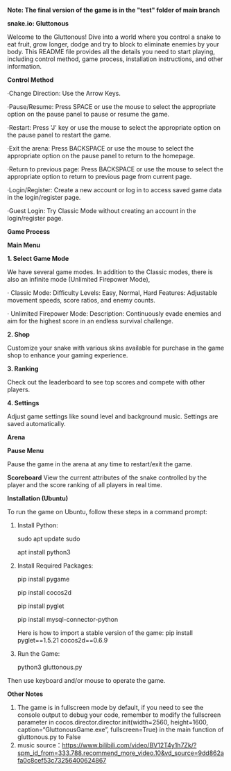 **Note: The final version of the game is in the "test" folder of main branch**



**snake.io: Gluttonous**

   Welcome to the Gluttonous! Dive into a world where you control a snake to eat fruit, grow longer, dodge and try to block to eliminate enemies by your body. This README file provides all the details you need to start playing, including control method, game process, installation instructions, and other information.

**Control Method**

   ·Change Direction: Use the Arrow Keys.
   
   ·Pause/Resume: Press SPACE or use the mouse to select the appropriate option on the pause panel to pause or resume the game.
   
   ·Restart: Press 'J' key or use the mouse to select the appropriate option on the pause panel to restart the game.
   
   ·Exit the arena: Press BACKSPACE or use the mouse to select the appropriate option on the pause panel to return to the homepage.
   
   ·Return to previous page: Press BACKSPACE or use the mouse to select the appropriate option to return to previous page from current page.

   ·Login/Register: Create a new account or log in to access saved game data in the login/register page.
   
   ·Guest Login: Try Classic Mode without creating an account in the login/register page.

**Game Process**

   **Main Menu**
   
   **1. Select Game Mode**
   
   We have several game modes. In addition to the Classic modes, there is also an infinite mode (Unlimited Firepower Mode),
   
   · Classic Mode:
      Difficulty Levels: Easy, Normal, Hard
      Features: Adjustable movement speeds, score ratios, and enemy counts.
   
   · Unlimited Firepower Mode:
      Description: Continuously evade enemies and aim for the highest score in an endless survival challenge.
   
   **2. Shop**

   Customize your snake with various skins available for purchase in the game shop to enhance your gaming experience.

   **3. Ranking**

   Check out the leaderboard to see top scores and compete with other players.

   **4. Settings**

   Adjust game settings like sound level and background music. Settings are saved automatically.

   **Arena**
   
   **Pause Menu**

   Pause the game in the arena at any time to restart/exit the game.

   **Scoreboard**
   View the current attributes of the snake controlled by the player and the score ranking of all players in real time.

**Installation (Ubuntu)**

   To run the game on Ubuntu, follow these steps in a command prompt:

   1. Install Python:

      sudo apt update sudo

      apt install python3
      
   2. Install Required Packages:

      pip install pygame

      pip install cocos2d

      pip install pyglet

      pip install mysql-connector-python

      Here is how to import a stable version of the game: pip install pyglet==1.5.21 cocos2d==0.6.9
   
   3. Run the Game:

      python3 gluttonous.py
   
   Then use keyboard and/or mouse to operate the game.

**Other Notes**
   1. The game is in fullscreen mode by default, if you need to see the console output to debug your code, remember to modify the fullscreen parameter in cocos.director.director.init(width=2560, height=1600, caption=“GluttonousGame.exe”, fullscreen=True) in the main function of gluttonous.py to False
   2. music source：https://www.bilibili.com/video/BV12T4y1h7Zk/?spm_id_from=333.788.recommend_more_video.10&vd_source=9dd862afa0c8cef53c73256400624867
